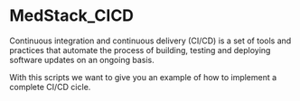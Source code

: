 # MedStack_CICD

Continuous integration and continuous delivery (CI/CD) is a set of tools and practices that automate the process of building, testing and deploying software updates on an ongoing basis.

With this scripts we want to give you an example of how to implement a complete CI/CD cicle.
